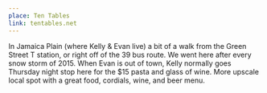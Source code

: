 ```yaml
---
place: Ten Tables
link: tentables.net
---
```

In Jamaica Plain (where Kelly & Evan live) a bit of a walk from the Green Street T station, or right off of the 39 bus route.  We went here after every snow storm of 2015.  When Evan is out of town, Kelly normally goes Thursday night stop here for the $15 pasta and glass of wine. More upscale local spot with a great food, cordials, wine, and beer menu. 